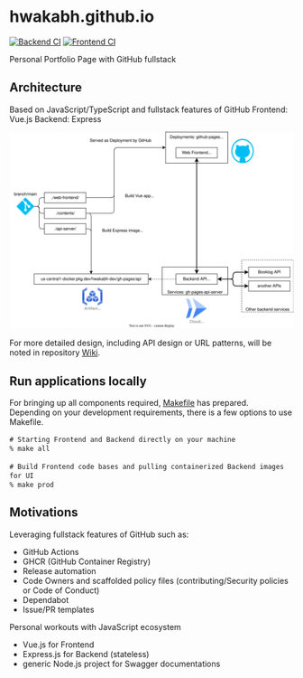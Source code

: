 # hwakabh.github.io

[![Backend CI](https://github.com/hwakabh/hwakabh.github.io/actions/workflows/backend.yaml/badge.svg?branch=main)](https://github.com/hwakabh/hwakabh.github.io/actions/workflows/backend.yaml) [![Frontend CI](https://github.com/hwakabh/hwakabh.github.io/actions/workflows/frontend.yaml/badge.svg?branch=main)](https://github.com/hwakabh/hwakabh.github.io/actions/workflows/frontend.yaml)

Personal Portfolio Page with GitHub fullstack

## Architecture
Based on JavaScript/TypeScript and fullstack features of GitHub
Frontend: Vue.js
Backend: Express

![Arch](./app-diagram.drawio.svg)

For more detailed design, including API design or URL patterns, will be noted in repository [Wiki](https://github.com/hwakabh/hwakabh.github.io/wiki).

## Run applications locally
For bringing up all components required, [Makefile](./Makefile) has prepared. \
Depending on your development requirements, there is a few options to use Makefile.

```shell
# Starting Frontend and Backend directly on your machine
% make all

# Build Frontend code bases and pulling containerized Backend images for UI
% make prod
```

## Motivations
Leveraging fullstack features of GitHub such as:
- GitHub Actions
- GHCR (GitHub Container Registry)
- Release automation
- Code Owners and scaffolded policy files (contributing/Security policies or Code of Conduct)
- Dependabot
- Issue/PR templates

Personal workouts with JavaScript ecosystem
- Vue.js for Frontend
- Express.js for Backend (stateless)
- generic Node.js project for Swagger documentations
